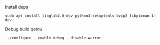 Install deps
```shell
sudo apt install libglib2.0-dev python3-setuptools bzip2 libpixman-1-dev
```

Debug build qemu

```shell
../configure --enable-debug --disable-werror
```
